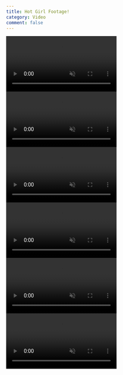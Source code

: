 ```yaml
---
title: Hot Girl Footage!
category: Video
comment: false
---
```


   <div class="container">
        <div class="videos">
            <video class="active" src="https://previews.customer.envatousercontent.com/files/24f4d0f3-6aa2-4f33-8124-40a5d9608e4a/video_preview_h264.mp4" muted></video>
            <video src="https://alfazzafashion.github.io/assets/videos/vid1.mp4" muted></video>
            <video src="https://alfazzafashion.github.io/assets/videos/vid2.mp4" muted></video>
            <video src="https://alfazzafashion.github.io/assets/videos/vid3.mp4" muted></video>
            <video src="https://previews.customer.envatousercontent.com/files/98549940-01d7-46dd-bb95-49928e091e3e/video_preview_h264.mp4" muted></video>
        </div>
        <div class="main-video">
            <video src="https://previews.customer.envatousercontent.com/files/98549940-01d7-46dd-bb95-49928e091e3e/video_preview_h264.mp4" muted controls autoplay></video>
        </div>
    <div class="overlay">
    </div>
    </div>

<script>
   $(document).ready(function(){
      $('.videos video').click(function(){
         $(this).addClass('active').siblings().removeClass('active');
            var src = $(this).attr('src');
               $('.main-video video').attr('src',src);
            });
         });
</script>
